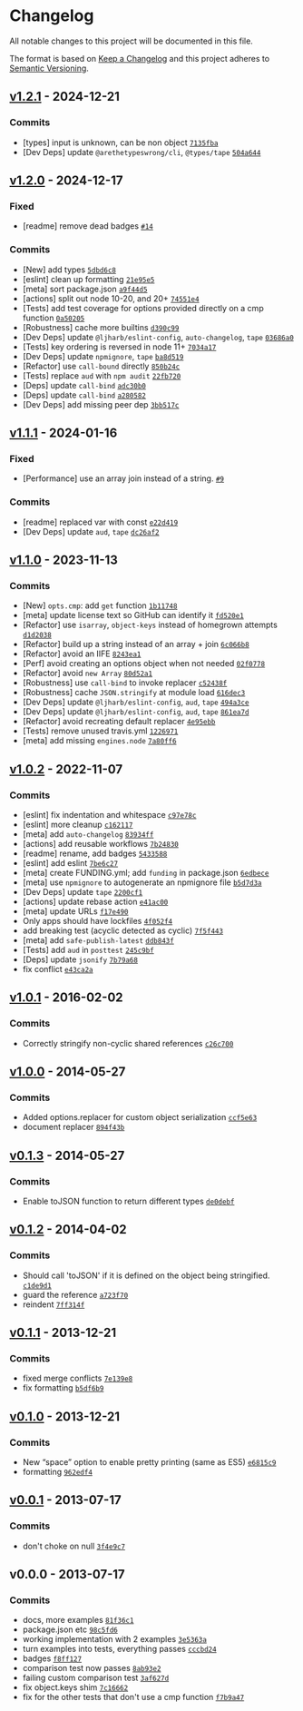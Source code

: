 # Changelog

All notable changes to this project will be documented in this file.

The format is based on [Keep a Changelog](https://keepachangelog.com/en/1.0.0/)
and this project adheres to [Semantic Versioning](https://semver.org/spec/v2.0.0.html).

## [v1.2.1](https://github.com/ljharb/json-stable-stringify/compare/v1.2.0...v1.2.1) - 2024-12-21

### Commits

- [types] input is unknown, can be non object [`7135fba`](https://github.com/ljharb/json-stable-stringify/commit/7135fba3f03c6f97d801047c53fab90c26aacfa8)
- [Dev Deps] update `@arethetypeswrong/cli`, `@types/tape` [`504a644`](https://github.com/ljharb/json-stable-stringify/commit/504a6442880d45ae2548b309a9f5cf0b488176db)

## [v1.2.0](https://github.com/ljharb/json-stable-stringify/compare/v1.1.1...v1.2.0) - 2024-12-17

### Fixed

- [readme] remove dead badges [`#14`](https://github.com/ljharb/json-stable-stringify/issues/14)

### Commits

- [New] add types [`5dbd6c8`](https://github.com/ljharb/json-stable-stringify/commit/5dbd6c802fe013082e597ecf6a8c3428e60d906b)
- [eslint] clean up formatting [`21e95e5`](https://github.com/ljharb/json-stable-stringify/commit/21e95e57ea55c6b7e8c63835391b1791a8ed9323)
- [meta] sort package.json [`a9f44d5`](https://github.com/ljharb/json-stable-stringify/commit/a9f44d5e532e93e7cc48e384472c0a9da189bab9)
- [actions] split out node 10-20, and 20+ [`74551e4`](https://github.com/ljharb/json-stable-stringify/commit/74551e4cc76ae90880b0471365de47d1c3dd1379)
- [Tests] add test coverage for options provided directly on a cmp function [`0a50205`](https://github.com/ljharb/json-stable-stringify/commit/0a502052b9191f53f072599aac61aa829ac9e0ae)
- [Robustness] cache more builtins [`d390c99`](https://github.com/ljharb/json-stable-stringify/commit/d390c99889ec80a20b77a9f73d8d8134f0fc11b8)
- [Dev Deps] update `@ljharb/eslint-config`, `auto-changelog`, `tape` [`03686a0`](https://github.com/ljharb/json-stable-stringify/commit/03686a0af26444bac661e8ca0e70e3d13a4938d0)
- [Tests] key ordering is reversed in node 11+ [`7034a17`](https://github.com/ljharb/json-stable-stringify/commit/7034a176d0dde8df1f899bf0f1c44e73f5792947)
- [Dev Deps] update `npmignore`, `tape` [`ba8d519`](https://github.com/ljharb/json-stable-stringify/commit/ba8d519505f59725c9f4b0451332f6d64801a910)
- [Refactor] use `call-bound` directly [`850b24c`](https://github.com/ljharb/json-stable-stringify/commit/850b24c5b3dc69b59804637c92c10f7bb3277ab8)
- [Tests] replace `aud` with `npm audit` [`22fb720`](https://github.com/ljharb/json-stable-stringify/commit/22fb72061005f9b124a0dc84f8b87c3a977c00bd)
- [Deps] update `call-bind` [`adc30b0`](https://github.com/ljharb/json-stable-stringify/commit/adc30b0746b58d469492e7586b1d32469dce4783)
- [Deps] update `call-bind` [`a280582`](https://github.com/ljharb/json-stable-stringify/commit/a280582e6b8bb6e04642010931b60f9fda2fa0df)
- [Dev Deps] add missing peer dep [`3bb517c`](https://github.com/ljharb/json-stable-stringify/commit/3bb517cc179cd90e841581046791d24cc2bee66a)

## [v1.1.1](https://github.com/ljharb/json-stable-stringify/compare/v1.1.0...v1.1.1) - 2024-01-16

### Fixed

- [Performance] use an array join instead of a string. [`#9`](https://github.com/ljharb/json-stable-stringify/issues/9)

### Commits

- [readme] replaced var with const [`e22d419`](https://github.com/ljharb/json-stable-stringify/commit/e22d419b54d8fd1dc36aa18b685da0032c74ec0f)
- [Dev Deps] update `aud`, `tape` [`dc26af2`](https://github.com/ljharb/json-stable-stringify/commit/dc26af2cac5caa4e9ecb72f384c3c652aa612457)

## [v1.1.0](https://github.com/ljharb/json-stable-stringify/compare/v1.0.2...v1.1.0) - 2023-11-13

### Commits

- [New] `opts.cmp`: add `get` function [`1b11748`](https://github.com/ljharb/json-stable-stringify/commit/1b117480abdfe8d2a29d3ce9fefc46d7181ba2fa)
- [meta] update license text so GitHub can identify it [`fd520e1`](https://github.com/ljharb/json-stable-stringify/commit/fd520e17af7121e2d8e678fe7c296c2b617b0b74)
- [Refactor] use `isarray`, `object-keys` instead of homegrown attempts [`d1d2038`](https://github.com/ljharb/json-stable-stringify/commit/d1d20388f579d6a92fce70fbd00a0af36bd8d097)
- [Refactor] build up a string instead of an array + join [`6c066b8`](https://github.com/ljharb/json-stable-stringify/commit/6c066b82708eb7e7ca0ca7f89737df48aa534a6c)
- [Refactor] avoid an IIFE [`8243ea1`](https://github.com/ljharb/json-stable-stringify/commit/8243ea1a4c780c126b8800334b398e1c5e2ed9f9)
- [Perf] avoid creating an options object when not needed [`02f0778`](https://github.com/ljharb/json-stable-stringify/commit/02f0778989960dfd46781b231fa3d06e9519befa)
- [Refactor] avoid `new Array` [`80d52a1`](https://github.com/ljharb/json-stable-stringify/commit/80d52a197d8e695a6b949c9839136b72606d7bf1)
- [Robustness] use `call-bind` to invoke replacer [`c52438f`](https://github.com/ljharb/json-stable-stringify/commit/c52438fe222554b3f138cebbeac55844b5614451)
- [Robustness] cache `JSON.stringify` at module load [`616dec3`](https://github.com/ljharb/json-stable-stringify/commit/616dec38c80db6f94cdf9c2bcc175f9e7d8bc570)
- [Dev Deps] update `@ljharb/eslint-config`, `aud`, `tape` [`494a3ce`](https://github.com/ljharb/json-stable-stringify/commit/494a3ce7cc1fd2aa56981af68c037c802979378e)
- [Dev Deps] update `@ljharb/eslint-config`, `aud`, `tape` [`861ea7d`](https://github.com/ljharb/json-stable-stringify/commit/861ea7d38700ee3a50721c4299f4e967394129d7)
- [Refactor] avoid recreating default replacer [`4e95ebb`](https://github.com/ljharb/json-stable-stringify/commit/4e95ebb69e17b5e40af9be363c3216b1fcb91517)
- [Tests] remove unused travis.yml [`1226971`](https://github.com/ljharb/json-stable-stringify/commit/12269716dd570af4cb21e87bf9156911e1c6b82b)
- [meta] add missing `engines.node` [`7a80ff6`](https://github.com/ljharb/json-stable-stringify/commit/7a80ff6a9ba24801f58f1d1175b6527accdf9cd0)

## [v1.0.2](https://github.com/ljharb/json-stable-stringify/compare/v1.0.1...v1.0.2) - 2022-11-07

### Commits

- [eslint] fix indentation and whitespace [`c97e78c`](https://github.com/ljharb/json-stable-stringify/commit/c97e78cf3c0695701095dc0036681182585a6392)
- [eslint] more cleanup [`c162117`](https://github.com/ljharb/json-stable-stringify/commit/c162117489c6dc63ece402b4a9b6e566f109fa65)
- [meta] add `auto-changelog` [`83934ff`](https://github.com/ljharb/json-stable-stringify/commit/83934ffbbb3e72b9da09bf6436e1f86e7dce3b74)
- [actions] add reusable workflows [`7b24830`](https://github.com/ljharb/json-stable-stringify/commit/7b248309f6ba87e2e52f99485c1f8b209b5788dc)
- [readme] rename, add badges [`5433588`](https://github.com/ljharb/json-stable-stringify/commit/5433588781ebd98e41c81b5bfed1fb67520cf171)
- [eslint] add eslint [`7be6c27`](https://github.com/ljharb/json-stable-stringify/commit/7be6c2755a7e2ead43017761b248a21511e457a0)
- [meta] create FUNDING.yml; add `funding` in package.json [`6edbece`](https://github.com/ljharb/json-stable-stringify/commit/6edbece874fb656b9957b7bb362cf492f95fe259)
- [meta] use `npmignore` to autogenerate an npmignore file [`b5d7d3a`](https://github.com/ljharb/json-stable-stringify/commit/b5d7d3abbe3d3a653e9ed511ab1b48940c5eb126)
- [Dev Deps] update `tape` [`2200cf1`](https://github.com/ljharb/json-stable-stringify/commit/2200cf1e5822a4dd928541c3122a0922703c951f)
- [actions] update rebase action [`e41ac00`](https://github.com/ljharb/json-stable-stringify/commit/e41ac000fb633d3df7c1e417ffd6213d885b64a1)
- [meta] update URLs [`f17e490`](https://github.com/ljharb/json-stable-stringify/commit/f17e49038cf39a84a8a2677cc6445fad54902766)
- Only apps should have lockfiles [`4f052f4`](https://github.com/ljharb/json-stable-stringify/commit/4f052f4ebf722024bc3827064b2d823f405ff2f6)
- add breaking test (acyclic detected as cyclic) [`7f5f443`](https://github.com/ljharb/json-stable-stringify/commit/7f5f443e90402a520f1413833318b02bbb11ad67)
- [meta] add `safe-publish-latest` [`ddb843f`](https://github.com/ljharb/json-stable-stringify/commit/ddb843f678bfe5145afaf03d811701c5ce4a17a6)
- [Tests] add `aud` in `posttest` [`245c9bf`](https://github.com/ljharb/json-stable-stringify/commit/245c9bfa291d6d33813d44941d7639494fa8579a)
- [Deps] update `jsonify` [`7b79a68`](https://github.com/ljharb/json-stable-stringify/commit/7b79a686f1ccda88b3ab20549840764c9b6f74eb)
- fix conflict [`e43ca2a`](https://github.com/ljharb/json-stable-stringify/commit/e43ca2a1dcfc39bf1514684492767ef6040d1f3e)

## [v1.0.1](https://github.com/ljharb/json-stable-stringify/compare/v1.0.0...v1.0.1) - 2016-02-02

### Commits

- Correctly stringify non-cyclic shared references [`c26c700`](https://github.com/ljharb/json-stable-stringify/commit/c26c700f0b1d078512d2eba0eb16d6e5110a5538)

## [v1.0.0](https://github.com/ljharb/json-stable-stringify/compare/v0.1.3...v1.0.0) - 2014-05-27

### Commits

- Added options.replacer for custom object serialization [`ccf5e63`](https://github.com/ljharb/json-stable-stringify/commit/ccf5e636803a55d062e97aaf4e2c27d5c787aff0)
- document replacer [`894f43b`](https://github.com/ljharb/json-stable-stringify/commit/894f43b633724bf0c6c2741143addfe20e149015)

## [v0.1.3](https://github.com/ljharb/json-stable-stringify/compare/v0.1.2...v0.1.3) - 2014-05-27

### Commits

- Enable toJSON function to return different types [`de0debf`](https://github.com/ljharb/json-stable-stringify/commit/de0debff3a36604010279af1868c6172674f9cc9)

## [v0.1.2](https://github.com/ljharb/json-stable-stringify/compare/v0.1.1...v0.1.2) - 2014-04-02

### Commits

- Should call 'toJSON' if it is defined on the object being stringified. [`c1de9d1`](https://github.com/ljharb/json-stable-stringify/commit/c1de9d193e8d6755d6ea2c2e5ead0544a8122040)
- guard the reference [`a723f70`](https://github.com/ljharb/json-stable-stringify/commit/a723f705dd13fcbab1aa0ffa51849395712aaa13)
- reindent [`7ff314f`](https://github.com/ljharb/json-stable-stringify/commit/7ff314fabf3b40074a4aff906b16e087897c6040)

## [v0.1.1](https://github.com/ljharb/json-stable-stringify/compare/v0.1.0...v0.1.1) - 2013-12-21

### Commits

- fixed merge conflicts [`7e139e8`](https://github.com/ljharb/json-stable-stringify/commit/7e139e8bbeb37b4dfd44991f4d6c98bba446b949)
- fix formatting [`b5df6b9`](https://github.com/ljharb/json-stable-stringify/commit/b5df6b9ec0f5a5826eebb5d93424923041e43405)

## [v0.1.0](https://github.com/ljharb/json-stable-stringify/compare/v0.0.1...v0.1.0) - 2013-12-21

### Commits

- New “space” option to enable pretty printing (same as ES5) [`e6815c9`](https://github.com/ljharb/json-stable-stringify/commit/e6815c9dd8ca4052023d2bbd5c5b78b44f0efef0)
- formatting [`962edf4`](https://github.com/ljharb/json-stable-stringify/commit/962edf4abb96189546b4f78f8719d747fd90fd43)

## [v0.0.1](https://github.com/ljharb/json-stable-stringify/compare/v0.0.0...v0.0.1) - 2013-07-17

### Commits

- don't choke on null [`3f4e9c7`](https://github.com/ljharb/json-stable-stringify/commit/3f4e9c78befc32f7d36af68e408e25cdc84be202)

## v0.0.0 - 2013-07-17

### Commits

- docs, more examples [`81f36c1`](https://github.com/ljharb/json-stable-stringify/commit/81f36c1aa645a75ebefa6d66d9cf41660439ebfe)
- package.json etc [`98c5fd6`](https://github.com/ljharb/json-stable-stringify/commit/98c5fd6f9b12e1679b90777b9f6384203a05e983)
- working implementation with 2 examples [`3e5363a`](https://github.com/ljharb/json-stable-stringify/commit/3e5363ac542fa3bf0bdef51034ca9201648f9839)
- turn examples into tests, everything passes [`cccbd24`](https://github.com/ljharb/json-stable-stringify/commit/cccbd24c1a1a6318e3c004c86ae032db98a9abf8)
- badges [`f8ff127`](https://github.com/ljharb/json-stable-stringify/commit/f8ff127df9f05d0b238bae8f91e483a755e0069e)
- comparison test now passes [`8ab93e2`](https://github.com/ljharb/json-stable-stringify/commit/8ab93e2273ec530990e28233fcb96fde548ab16c)
- failing custom comparison test [`3af627d`](https://github.com/ljharb/json-stable-stringify/commit/3af627d0d367451a98fc9cec6580760ade8f9bae)
- fix object.keys shim [`7c16662`](https://github.com/ljharb/json-stable-stringify/commit/7c16662bc1cc6ecfa64159f9277e067cb1bec505)
- fix for the other tests that don't use a cmp function [`f7b9a47`](https://github.com/ljharb/json-stable-stringify/commit/f7b9a476fd3ce9ec09b2c0588605e6c7c053e9ed)
